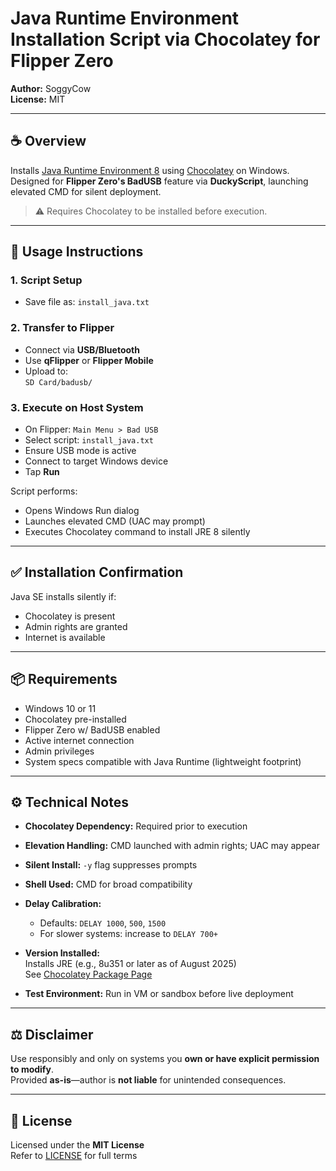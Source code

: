 # Java Runtime Environment Installation Script via Chocolatey for Flipper Zero

**Author:** SoggyCow  
**License:** MIT

---

## ☕ Overview

Installs [Java Runtime Environment 8](https://www.java.com/) using [Chocolatey](https://chocolatey.org/) on Windows.  
Designed for **Flipper Zero's BadUSB** feature via **DuckyScript**, launching elevated CMD for silent deployment.

> ⚠️ Requires Chocolatey to be installed before execution.

---

## 🚀 Usage Instructions

### 1. Script Setup

- Save file as: `install_java.txt`

### 2. Transfer to Flipper

- Connect via **USB/Bluetooth**
- Use **qFlipper** or **Flipper Mobile**
- Upload to:  
  `SD Card/badusb/`

### 3. Execute on Host System

- On Flipper: `Main Menu > Bad USB`
- Select script: `install_java.txt`
- Ensure USB mode is active
- Connect to target Windows device
- Tap **Run**

Script performs:
- Opens Windows Run dialog  
- Launches elevated CMD (UAC may prompt)  
- Executes Chocolatey command to install JRE 8 silently

---

## ✅ Installation Confirmation

Java SE installs silently if:
- Chocolatey is present  
- Admin rights are granted  
- Internet is available

---

## 📦 Requirements

- Windows 10 or 11  
- Chocolatey pre-installed  
- Flipper Zero w/ BadUSB enabled  
- Active internet connection  
- Admin privileges  
- System specs compatible with Java Runtime (lightweight footprint)

---

## ⚙️ Technical Notes

- **Chocolatey Dependency:** Required prior to execution  
- **Elevation Handling:** CMD launched with admin rights; UAC may appear  
- **Silent Install:** `-y` flag suppresses prompts  
- **Shell Used:** CMD for broad compatibility  
- **Delay Calibration:**  
  - Defaults: `DELAY 1000`, `500`, `1500`  
  - For slower systems: increase to `DELAY 700+`

- **Version Installed:**  
  Installs JRE (e.g., 8u351 or later as of August 2025)  
  See [Chocolatey Package Page](https://community.chocolatey.org/packages/jre8)

- **Test Environment:** Run in VM or sandbox before live deployment

---

## ⚖️ Disclaimer

Use responsibly and only on systems you **own or have explicit permission to modify**.  
Provided **as-is**—author is **not liable** for unintended consequences.

---

## 📄 License

Licensed under the **MIT License**  
Refer to [LICENSE](LICENSE) for full terms

